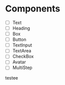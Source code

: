 # Components

- [ ] Text
- [ ] Heading
- [ ] Box
- [ ] Button
- [ ] TextInput
- [ ] TextArea
- [ ] CheckBox
- [ ] Avatar
- [ ] MultiStep 
  
testee